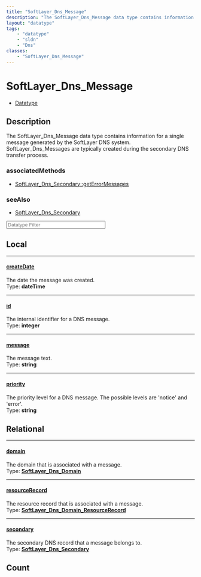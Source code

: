 ```yaml
---
title: "SoftLayer_Dns_Message"
description: "The SoftLayer_Dns_Message data type contains information for a single message generated by the SoftLayer DNS system. Sof... "
layout: "datatype"
tags:
    - "datatype"
    - "sldn"
    - "Dns"
classes:
    - "SoftLayer_Dns_Message"
---
```


# SoftLayer_Dns_Message
<div id='service-datatype'>
    <ul id='sldn-reference-tabs'>
        <li id='datatype'> <a href='/reference/datatypes/SoftLayer_Dns_Message' >Datatype</a></li>
    </ul>
</div>

## Description 


The SoftLayer_Dns_Message data type contains information for a single message generated by the SoftLayer DNS system. SoftLayer_Dns_Messages are typically created during the secondary DNS transfer process. 


### associatedMethods

*  [SoftLayer_Dns_Secondary::getErrorMessages](/reference/services/SoftLayer_Dns_Secondary/getErrorMessages )



### seeAlso

* [SoftLayer_Dns_Secondary](/reference/services/SoftLayer_Dns_Secondary )




<!-- Filer BEGIN -->
<div class="view-filters">
        <div class="clearfix">
            <div class="search-input-box">
                <input placeholder="Datatype Filter" onkeyup="titleSearch(inputId='prop-input', divId='properties', elementClass='prop-row')" 
                    type="text" id="prop-input" value="" size="30" maxlength="128" class="form-text">
            </div>
        </div>
</div>
<!-- Filer END -->

<div id="properties" class="content">
<div id="localProperties" class="prop-content" >

## Local
<div class="prop-row">

-----
[createDate]: #createdate
#### [createDate]
The date the message was created.  
<span class="type-label">Type: </span>**dateTime**  



</div>
<div class="prop-row">

-----
[id]: #id
#### [id]
The internal identifier for a DNS message.  
<span class="type-label">Type: </span>**integer**  



</div>
<div class="prop-row">

-----
[message]: #message
#### [message]
The message text.  
<span class="type-label">Type: </span>**string**  



</div>
<div class="prop-row">

-----
[priority]: #priority
#### [priority]
The priority level for a DNS message.  The possible levels are 'notice' and 'error'.  
<span class="type-label">Type: </span>**string**  



</div>
</div>
<!-- LOCAL PROPERTY END -->

<div id="relationalProperties"  class="prop-content" >

## Relational
<div class="prop-row">

-----
[domain]: #domain
#### [domain]
The domain that is associated with a message.  
<span class="type-label">Type: </span>**<a href='/reference/datatypes/SoftLayer_Dns_Domain'>SoftLayer_Dns_Domain </a>**  



</div>
<div class="prop-row">

-----
[resourceRecord]: #resourcerecord
#### [resourceRecord]
The resource record that is associated with a message.  
<span class="type-label">Type: </span>**<a href='/reference/datatypes/SoftLayer_Dns_Domain_ResourceRecord'>SoftLayer_Dns_Domain_ResourceRecord </a>**  



</div>
<div class="prop-row">

-----
[secondary]: #secondary
#### [secondary]
The secondary DNS record that a message belongs to.  
<span class="type-label">Type: </span>**<a href='/reference/datatypes/SoftLayer_Dns_Secondary'>SoftLayer_Dns_Secondary </a>**  



</div>

## Count
</div>


